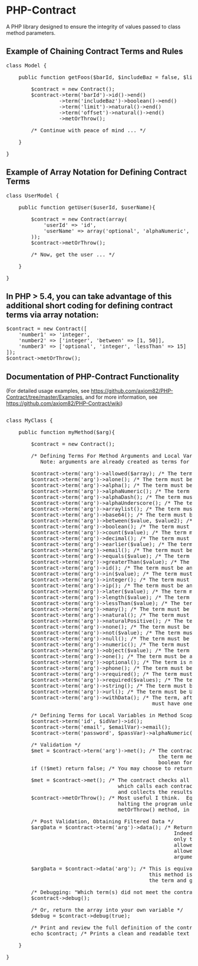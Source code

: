 PHP-Contract
============

A PHP library designed to ensure the integrity of values passed to class method parameters. 


Example of Chaining Contract Terms and Rules
----------------------------------------------------------

<pre>
class Model {

	public function getFoos($barId, $includeBaz = false, $limit = 0, $offset = 0){
	
		$contract = new Contract();
		$contract->term('barId')->id()->end()
				 ->term('includeBaz')->boolean()->end()
				 ->term('limit')->natural()->end()
				 ->term('offset')->natural()->end()
				 ->metOrThrow();
			 
		/* Continue with peace of mind ... */

	}
	
}
</pre>

Example of Array Notation for Defining Contract Terms
-----------------------------------------------------------

<pre>
class UserModel {

	public function getUser($userId, $userName){

		$contract = new Contract(array(
			'userId' => 'id',
			'userName' => array('optional', 'alphaNumeric', 'length' => array(8,12))
		));
		$contract->metOrThrow();
		
		/* Now, get the user ... */

	}
	
}
</pre>

In PHP > 5.4, you can take advantage of this additional short coding for defining contract terms via array notation:
-------------------------------------------------------------------------------------------------------------------

<pre>
$contract = new Contract([
    'number1' => 'integer',
    'number2' => ['integer', 'between' => [1, 50]],
    'number3' => ['optional', 'integer', 'lessThan' => 15]
]);
$contract->metOrThrow();
</pre>


Documentation of PHP-Contract Functionality
-------------------------------------------
(For detailed usage examples, see https://github.com/axiom82/PHP-Contract/tree/master/Examples, and for more information, see https://github.com/axiom82/PHP-Contract/wiki)


<pre>

class MyClass {

	public function myMethod($arg){

		$contract = new Contract();
		
		/* Defining Terms For Method Arguments and Local Variables in Method Scope ...
		   Note: arguments are already created as terms for you, local variables must be created manually (see below) */
		
		$contract->term('arg')->allowed($array); /* The term may be an array containing the specified fields (other fields filtered out, see data();) */
		$contract->term('arg')->alone(); /* The term must be alone, having no siblings */
		$contract->term('arg')->alpha(); /* The term must be an alphabetical string */
		$contract->term('arg')->alphaNumeric(); /* The term must be an alplanumeric string */
		$contract->term('arg')->alphaDash(); /* The term must be an alphanumeric allowing dashes */
		$contract->term('arg')->alphaUnderscore(); /* The term must be an alphanumeric allowing unscores */
		$contract->term('arg')->arraylist(); /* The term must be an array */
		$contract->term('arg')->base64(); /* The term must be a base64 string */
		$contract->term('arg')->between($value, $value2); /* The term must be between the range of the two values */
		$contract->term('arg')->boolean(); /* The term must be a boolean */
		$contract->term('arg')->count($value); /* The term must be the count of the value (for arrays) */
		$contract->term('arg')->decimal(); /* The term must be a decimal */
		$contract->term('arg')->earlier($value); /* The term must be earlier than the value */
		$contract->term('arg')->email(); /* The term must be an email address */
		$contract->term('arg')->equals($value); /* The term must match the value */
		$contract->term('arg')->greaterThan($value); /* The term must be greater than the value */
		$contract->term('arg')->id(); /* The term must be an id (a natural positive number) */
		$contract->term('arg')->in($value); /* The term must be in the values of the array */
		$contract->term('arg')->integer(); /* The term must be an integer */
		$contract->term('arg')->ip(); /* The term must be an ip address */
		$contract->term('arg')->later($value); /* The term must be later than the value */
		$contract->term('arg')->length($value); /* The term must be the length of the value */
		$contract->term('arg')->lessThan($value); /* The term must be less than the value */
		$contract->term('arg')->many(); /* The term must be an array with more than one element */
		$contract->term('arg')->natural(); /* The term must be a natural number */
		$contract->term('arg')->naturalPositive(); /* The term must be a natural positive number */
		$contract->term('arg')->none(); /* The term must be an empty value or values */
		$contract->term('arg')->not($value); /* The term must not be equal to the value or values */
		$contract->term('arg')->null(); /* The term must be null */
		$contract->term('arg')->numeric(); /* The term must be numeric */
		$contract->term('arg')->object($value); /* The term must be an object that is an instance of the value */
		$contract->term('arg')->one(); /* The term must be an array with one and only one element */
		$contract->term('arg')->optional(); /* The term is not required */
		$contract->term('arg')->phone(); /* The term must be a phone number */
		$contract->term('arg')->required(); /* The term must be non-empty */
		$contract->term('arg')->required($values); /* The term must be an array with the specific fields */
		$contract->term('arg')->string(); /* The term must be a string */
		$contract->term('arg')->url(); /* The term must be URL */
		$contract->term('arg')->withData(); /* The term, after the contract filters out invalid data,
		                                       must have one or more valid values */
		
		/* Defining Terms for Local Variables in Method Scope */
		$contract->term('id', $idVar)->id();
		$contract->term('email', $emailVar)->email();
		$contract->term('password', $passVar)->alphaNumeric()->length(8, 16);

		/* Validation */
		$met = $contract->term('arg')->met(); /* The contract term has a met() method that checks to see if
		                                         the term met its own rules, it does so and then returns a 
		                                         boolean for success or failure */
		if (!$met) return false; /* You may choose to return false when the term has not been met */
		
		$met = $contract->met(); /* The contract checks all of its child terms through its met() method,
		                            which calls each contract term's met() method,
		                            and collects the results */
		$contract->metOrThrow(); /* Most useful I think.  Equivalent to met(), however, throws an exception
		                            halting the program unless caught. Terms also have their own individual
		                            metOrThrow() method, in case you want to test line by line per term. */
		
		/* Post Validation, Obtaining Filtered Data */
		$argData = $contract->term('arg')->data(); /* Returns the term's value(s) as per the contract.
		                                              Indeed, the contract presents through its data() method
		                                              only the data that meets the contract term rules. If
		                                              allowed() is used (see above), data() will return the
		                                              allowed value(s) from the original value(s) in the
		                                              argument */
							      
		$argData = $contract->data('arg'); /* This is equivalent in functionality to the line above, however,
		                                      this method is cleaner in appearance.  The contract proxies to
		                                      the term and gets the data via the term's data() method. */

		/* Debugging: "Which term(s) did not meet the contract?" */
		$contract->debug();
		
		/* Or, return the array into your own variable */
		$debug = $contract->debug(true);
		
		/* Print and review the full definition of the contract */
		echo $contract; /* Prints a clean and readable text describing the contract and its terms */
		
	}
	
}
</pre>
